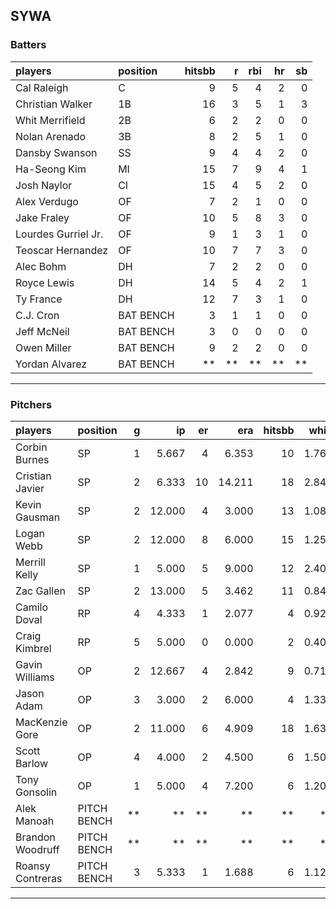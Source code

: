 ## SYWA

### Batters

 
|players             |position  | hitsbb|  r| rbi| hr| sb| 
|:-------------------|:---------|------:|--:|---:|--:|--:| 
|Cal Raleigh         |C         |      9|  5|   4|  2|  0| 
|Christian Walker    |1B        |     16|  3|   5|  1|  3| 
|Whit Merrifield     |2B        |      6|  2|   2|  0|  0| 
|Nolan Arenado       |3B        |      8|  2|   5|  1|  0| 
|Dansby Swanson      |SS        |      9|  4|   4|  2|  0| 
|Ha-Seong Kim        |MI        |     15|  7|   9|  4|  1| 
|Josh Naylor         |CI        |     15|  4|   5|  2|  0| 
|Alex Verdugo        |OF        |      7|  2|   1|  0|  0| 
|Jake Fraley         |OF        |     10|  5|   8|  3|  0| 
|Lourdes Gurriel Jr. |OF        |      9|  1|   3|  1|  0| 
|Teoscar Hernandez   |OF        |     10|  7|   7|  3|  0| 
|Alec Bohm           |DH        |      7|  2|   2|  0|  0| 
|Royce Lewis         |DH        |     14|  5|   4|  2|  1| 
|Ty France           |DH        |     12|  7|   3|  1|  0| 
|C.J. Cron           |BAT BENCH |      3|  1|   1|  0|  0| 
|Jeff McNeil         |BAT BENCH |      3|  0|   0|  0|  0| 
|Owen Miller         |BAT BENCH |      9|  2|   2|  0|  0| 
|Yordan Alvarez      |BAT BENCH |     **| **|  **| **| **| 


* * *

### Pitchers

 
|players          |position    |  g|     ip| er|    era| hitsbb|  whip| so|  w| sv| 
|:----------------|:-----------|--:|------:|--:|------:|------:|-----:|--:|--:|--:| 
|Corbin Burnes    |SP          |  1|  5.667|  4|  6.353|     10| 1.765|  3|  0|  0| 
|Cristian Javier  |SP          |  2|  6.333| 10| 14.211|     18| 2.842|  2|  0|  0| 
|Kevin Gausman    |SP          |  2| 12.000|  4|  3.000|     13| 1.083| 18|  1|  0| 
|Logan Webb       |SP          |  2| 12.000|  8|  6.000|     15| 1.250| 10|  1|  0| 
|Merrill Kelly    |SP          |  1|  5.000|  5|  9.000|     12| 2.400|  2|  0|  0| 
|Zac Gallen       |SP          |  2| 13.000|  5|  3.462|     11| 0.846|  8|  2|  0| 
|Camilo Doval     |RP          |  4|  4.333|  1|  2.077|      4| 0.923|  6|  0|  4| 
|Craig Kimbrel    |RP          |  5|  5.000|  0|  0.000|      2| 0.400|  9|  0|  2| 
|Gavin Williams   |OP          |  2| 12.667|  4|  2.842|      9| 0.711| 10|  0|  0| 
|Jason Adam       |OP          |  3|  3.000|  2|  6.000|      4| 1.333|  2|  0|  0| 
|MacKenzie Gore   |OP          |  2| 11.000|  6|  4.909|     18| 1.636| 17|  1|  0| 
|Scott Barlow     |OP          |  4|  4.000|  2|  4.500|      6| 1.500|  6|  0|  2| 
|Tony Gonsolin    |OP          |  1|  5.000|  4|  7.200|      6| 1.200|  3|  0|  0| 
|Alek Manoah      |PITCH BENCH | **|     **| **|     **|     **|    **| **| **| **| 
|Brandon Woodruff |PITCH BENCH | **|     **| **|     **|     **|    **| **| **| **| 
|Roansy Contreras |PITCH BENCH |  3|  5.333|  1|  1.688|      6| 1.125|  6|  0|  1| 


* * *


